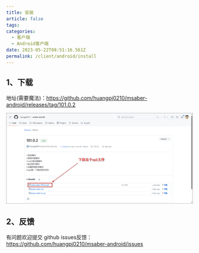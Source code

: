 ```yaml
---
title: 安装
article: false
tags:
categories: 
  - 客户端
  - Android客户端
date: 2023-05-22T08:51:16.561Z
permalink: /client/android/install
---
```

## 1、下载

地址(需要魔法)：<https://github.com/huangpj0210/msaber-android/releases/tag/101.0.2>


![img](./images/0101.png)

## 2、反馈

有问题欢迎提交 github issues反馈：<https://github.com/huangpj0210/msaber-android/issues>


